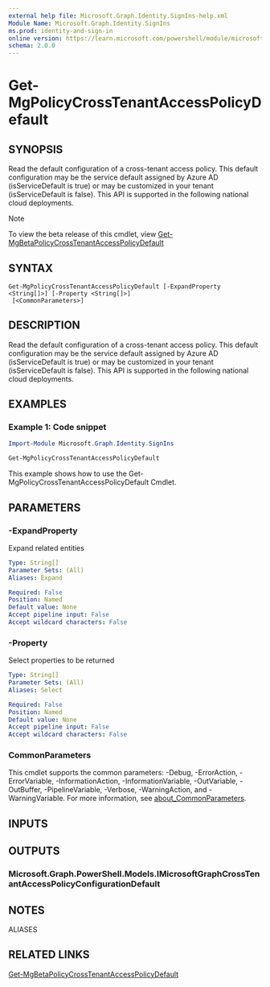 ```yaml
---
external help file: Microsoft.Graph.Identity.SignIns-help.xml
Module Name: Microsoft.Graph.Identity.SignIns
ms.prod: identity-and-sign-in
online version: https://learn.microsoft.com/powershell/module/microsoft.graph.identity.signins/get-mgpolicycrosstenantaccesspolicydefault
schema: 2.0.0
---
```


# Get-MgPolicyCrossTenantAccessPolicyDefault

## SYNOPSIS
Read the default configuration of a cross-tenant access policy.
This default configuration may be the service default assigned by Azure AD (isServiceDefault is true) or may be customized in your tenant (isServiceDefault is false).
This API is supported in the following national cloud deployments.

> [!NOTE]
> To view the beta release of this cmdlet, view [Get-MgBetaPolicyCrossTenantAccessPolicyDefault](/powershell/module/Microsoft.Graph.Beta.Identity.SignIns/Get-MgBetaPolicyCrossTenantAccessPolicyDefault?view=graph-powershell-beta)

## SYNTAX

```
Get-MgPolicyCrossTenantAccessPolicyDefault [-ExpandProperty <String[]>] [-Property <String[]>]
 [<CommonParameters>]
```

## DESCRIPTION
Read the default configuration of a cross-tenant access policy.
This default configuration may be the service default assigned by Azure AD (isServiceDefault is true) or may be customized in your tenant (isServiceDefault is false).
This API is supported in the following national cloud deployments.

## EXAMPLES

### Example 1: Code snippet

```powershell
Import-Module Microsoft.Graph.Identity.SignIns

Get-MgPolicyCrossTenantAccessPolicyDefault
```

This example shows how to use the Get-MgPolicyCrossTenantAccessPolicyDefault Cmdlet.

## PARAMETERS

### -ExpandProperty
Expand related entities

```yaml
Type: String[]
Parameter Sets: (All)
Aliases: Expand

Required: False
Position: Named
Default value: None
Accept pipeline input: False
Accept wildcard characters: False
```

### -Property
Select properties to be returned

```yaml
Type: String[]
Parameter Sets: (All)
Aliases: Select

Required: False
Position: Named
Default value: None
Accept pipeline input: False
Accept wildcard characters: False
```

### CommonParameters
This cmdlet supports the common parameters: -Debug, -ErrorAction, -ErrorVariable, -InformationAction, -InformationVariable, -OutVariable, -OutBuffer, -PipelineVariable, -Verbose, -WarningAction, and -WarningVariable. For more information, see [about_CommonParameters](http://go.microsoft.com/fwlink/?LinkID=113216).

## INPUTS

## OUTPUTS

### Microsoft.Graph.PowerShell.Models.IMicrosoftGraphCrossTenantAccessPolicyConfigurationDefault
## NOTES

ALIASES

## RELATED LINKS

[Get-MgBetaPolicyCrossTenantAccessPolicyDefault](/powershell/module/Microsoft.Graph.Beta.Identity.SignIns/Get-MgBetaPolicyCrossTenantAccessPolicyDefault?view=graph-powershell-beta)
